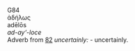 <body>
  <p>G84<br>  ἀδήλως  <br> adēlōs  <br><i>ad-ay‘-loce </i><br>Adverb from <a href="g0082.htm">82</a>  <i>uncertainly:</i> - uncertainly.<br></p>
 </body>